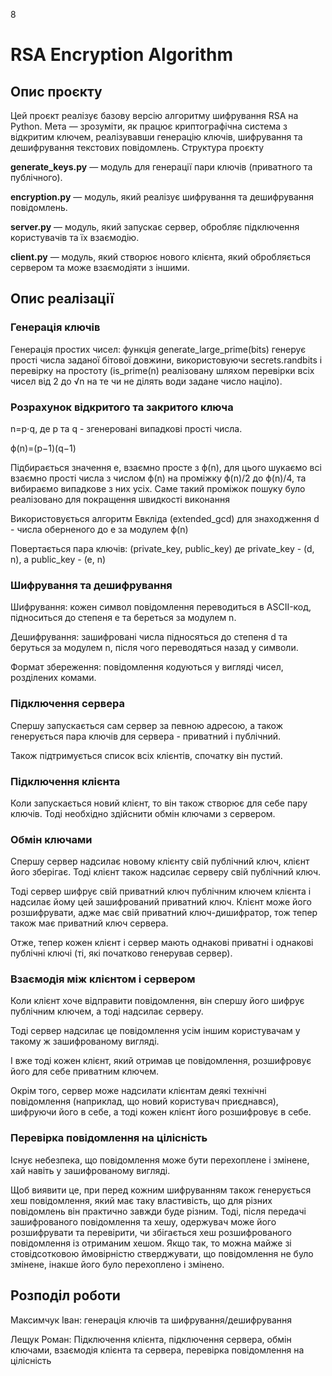 8<h1>RSA Encryption Algorithm</h1>

<h2>Опис проєкту</h2>

Цей проєкт реалізує базову версію алгоритму шифрування RSA на Python. Мета — зрозуміти, як працює криптографічна система з відкритим ключем, реалізувавши генерацію ключів, шифрування та дешифрування текстових повідомлень.
Структура проєкту

<b>generate_keys.py</b> — модуль для генерації пари ключів (приватного та публічного).

<b>encryption.py</b> — модуль, який реалізує шифрування та дешифрування повідомлень.

<b>server.py</b> — модуль, який запускає сервер, обробляє підключення користувачів та їх взаємодію.

<b>client.py</b> — модуль, який створює нового клієнта, який обробляється сервером та може взаємодіяти з іншими.

<h2>Опис реалізації</h2>

<h3>Генерація ключів</h3>

Генерація простих чисел: функція generate_large_prime(bits) генерує прості числа заданої бітової довжини, використовуючи secrets.randbits і перевірку на простоту (is_prime(n) реалізовану шляхом перевірки всіх чисел від 2 до √n на те чи не ділять води задане число націло).

<h3>Розрахунок відкритого та закритого ключа</h3>

n=p⋅q, де p та q - згенеровані випадкові прості числа.

ϕ(n)=(p−1)(q−1)

Підбирається значення e, взаємно просте з ϕ(n), для цього шукаємо всі взаємно прості числа з числом ϕ(n) на проміжку ϕ(n)/2 до ϕ(n)/4, та вибираємо випадкове з них усіх. Саме такий проміжок пошуку було реалізовано для покращення швидкості виконання

Використовується алгоритм Евкліда (extended_gcd) для знаходження d - числа оберненого до е за модулем ϕ(n)

Повертається пара ключів: (private_key, public_key) де private_key - (d, n), а public_key - (e, n)

<h3>Шифрування та дешифрування</h3>

Шифрування: кожен символ повідомлення переводиться в ASCII-код, підноситься до степеня e та береться за модулем n.

Дешифрування: зашифровані числа підносяться до степеня d та беруться за модулем n, після чого переводяться назад у символи.

Формат збереження: повідомлення кодуються у вигляді чисел, розділених комами.

<h3>Підключення сервера</h3>

Спершу запускається сам сервер за певною адресою, а також генерується пара ключів для сервера - приватний і публічний.

Також підтримується список всіх клієнтів, спочатку він пустий.

<h3>Підключення клієнта</h3>

Коли запускається новий клієнт, то він також створює для себе пару ключів. Тоді необхідно здійснити обмін ключами з сервером.

<h3>Обмін ключами</h3>

Спершу сервер надсилає новому клієнту свій публічний ключ, клієнт його зберігає. Тоді клієнт також надсилає серверу свій публічний ключ.

Тоді сервер шифрує свій приватний ключ публічним ключем клієнта і надсилає йому цей зашифрований приватний ключ. Клієнт може його розшифрувати, адже має свій приватний ключ-дишифратор, тож тепер також має приватний ключ сервера.

Отже, тепер кожен клієнт і сервер мають однакові приватні і однакові публічні ключі (ті, які початково генерував сервер).

<h3>Взаємодія між клієнтом і сервером</h3>

Коли клієнт хоче відправити повідомлення, він спершу його шифрує публічним ключем, а тоді надсилає серверу.

Тоді сервер надсилає це повідомлення усім іншим користувачам у такому ж зашифрованому вигляді.

І вже тоді кожен клієнт, який отримав це повідомлення, розшифровує його для себе приватним ключем.

Окрім того, сервер може надсилати клієнтам деякі технічні повідомлення (наприклад, що новий користувач приєднався), шифруючи його в себе, а тоді кожен клієнт його розшифровує в себе.

<h3>Перевірка повідомлення на цілісність</h3>

Існує небезпека, що повідомлення може бути перехоплене і змінене, хай навіть у зашифрованому вигляді.

Щоб виявити це, при перед кожним шифруванням також генерується хеш повідомлення, який має таку властивість, що для різних повідомлень він практично завжди буде різним. Тоді, після передачі зашифрованого повідомлення та хешу, одержувач може його розшифрувати та перевірити, чи збігається хеш розшифрованого повідомлення із отриманим хешом. Якщо так, то можна майже зі стовідсотковою ймовірністю стверджувати, що повідомлення не було змінене, інакше його було перехоплено і змінено.

<h2>Розподіл роботи</h2>
Максимчук Іван: генерація ключів та шифрування/дешифрування


Лещук Роман: Підключення клієнта, підключення сервера, обмін ключами, взаємодія клієнта та сервера, перевірка повідомлення на цілісність